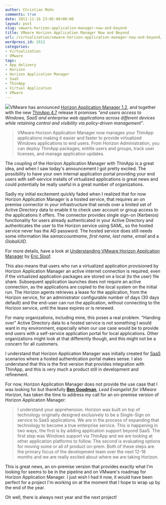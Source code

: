```yaml
---
author: Christian Mohn
comments: true
date: 2011-11-16 23:05:06+00:00
layout: post
slug: vmware-horizon-application-manager-now-and-beyond
title: VMware Horizon Application Manager Now and Beyond
url: /virtualization/vmware-horizon-application-manager-now-and-beyond/
wordpress_id: 1612
categories:
- Virtualization
- VMware
tags:
- App delivery
- Horizon
- Horizon Application Manager
- SaaS
- ThinApp
- Virtual Application
- VMware
---
```


![](http://vninja.net/wordpress/wp-content/uploads/2011/11/VMware-Horizon-Application-Manager-1.21.png)VMware has announced [Horizon Application Manager 1.2](http://www.vmware.com/products/desktop_virtualization/horizon/), and together with the new [ThinApp 4.7](http://blogs.vmware.com/thinapp/2011/11/vmware-thinapp-47-whats-new.html) release it promises _"end users access to Windows, SaaS and enterprise web applications across different devices while retaining control and visibility via policy-driven management"_.



<blockquote>VMware Horizon Application Manager now manages your ThinApp applications making it easier and faster to provide virtualized Windows applications to end users. From Horizon Administration, you can deploy ThinApp packages, entitle users and groups, track user licenses, and manage application updates.</blockquote>



The coupling of the Horizon Application Manager with ThinApp is a great idea, and when I saw today's announcement I got pretty excited. The possibility to have your own internal application portal providing your end users with self-service installs of virtualized applications is great news and could potentially be really useful in a great number of organizations.

Sadly my initial excitement quickly faded when I realized that for now Horizon Application Manager is a hosted service, that requires an on premise connector in your infrastructure that sends over a limited set of Active Directory data to enable it to check user account or group access to the applications it offers. The connector provides single sign-on (Kerberos) functionality for users already authenticated in your Active Directory and authenticates the user to the Horizon service using SAML, so the hosted service never has the AD password. The hosted service does still needs some information like _samaccountname_, _first name_, _last name_, _email_ and a _GlobalUID_.

For more details, have a look at [Understanding VMware Horizon Application Manager](http://www.ntpro.nl/blog/archives/1911-Understanding-VMware-Horizon-Application-Manager.html) by [Eric Sloof](https://twitter.com/esloof).

This also means that users who run a virtualized application provisioned by Horizon Application Manager an active internet connection is required, even if the virtualized application packages are stored on a local (to the user) file share. Subsequent application launches does not require an active connection, as the applications are copied to the local system on the initial run. The Horizon agents retrieves a lease for the application, from the Horizon service, for an administrator configurable number of days (30 days default) and the end-user can run the application, without connecting to the Horizon service, until the lease expires or is renewed.

For many organizations, including mine, this poses a real problem. "Handing over" Active Directory data to a hosted service is not something I would want in my environment, especially when our use case would be to provide end users with a self-service application portal for local applications. Other organizations might look at that differently though, and this might not be a concern for all customers.

I understand that Horizon Application Manager was initially created for [SaaS](http://en.wikipedia.org/wiki/Software_as_a_service) scenarios where a hosted authentication portal makes sense. I also understand that this is the first version that provides integration with ThinApp, and this is very much a product still in development and refinement.

For now, Horizon Application Manager does not provide the use case that I was looking for but thankfully **[Ben Goodman](http://twitter.com/benontech)**, _Lead Evangelist for VMware Horizon_, has taken the time to address my call for an on-premise version of Horizon Application Manager:



<blockquote>I understand your apprehension. Horizon was built on top of technology originally designed exclusively to be a Single-Sign on service to SaaS applications. We are in the process of expanding that technology to become a true enterprise service. This is happening in two ways, the first is by adding application support beyond SaaS. The first step was Windows support via ThinApp and we are looking at other application platforms to follow. The second is evaluating options for moving some or all of product on-prem. Both of these steps are the primary focus of the development team over the next 12-18 months and we are really excited about where we are taking Horizon.</blockquote>



This is great news, an on-premise version that provides exactly what I'm looking for seems to be in the pipeline and on VMware's roadmap for Horizon Application Manager. I just wish I had it now, it would have been perfect for a project I'm working on at the moment that I hope to wrap up by the end of the year. 

Oh well, there is always next year and the next project!
